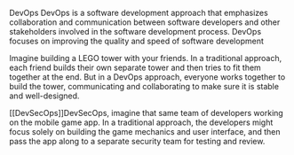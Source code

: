 
DevOps
DevOps is a software development approach that emphasizes collaboration and communication between software developers and other stakeholders involved in the software development process. DevOps focuses on improving the quality and speed of software development

Imagine building a LEGO tower with your friends. In a traditional approach, each friend builds their own separate tower and then tries to fit them together at the end. But in a DevOps approach, everyone works together to build the tower, communicating and collaborating to make sure it is stable and well-designed.

[[DevSecOps]]DevSecOps, imagine that same team of developers working on the mobile game app. In a traditional approach, the developers might focus solely on building the game mechanics and user interface, and then pass the app along to a separate security team for testing and review.